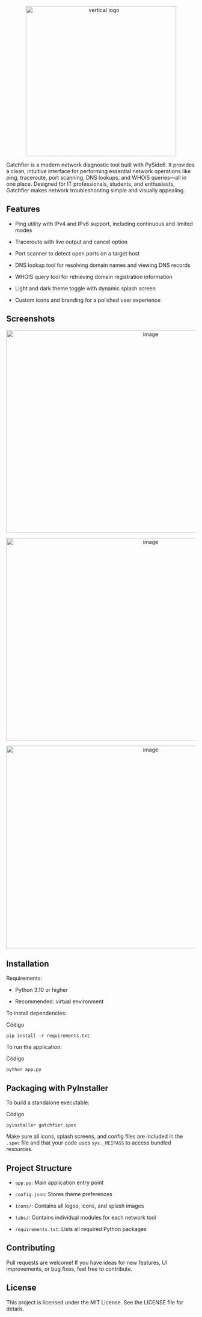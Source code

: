 <p align="center"><img width="400" height="400" alt="vertical logo" src="https://github.com/user-attachments/assets/cd5289e7-17ab-49d6-848f-da71d8a3c2cd" /></p>


Gatchfier is a modern network diagnostic tool built with PySide6. It provides a clean, intuitive interface for performing essential network operations like ping, traceroute, port scanning, DNS lookups, and WHOIS queries—all in one place. Designed for IT professionals, students, and enthusiasts, Gatchfier makes network troubleshooting simple and visually appealing.

## Features

-   Ping utility with IPv4 and IPv6 support, including continuous and limited modes
    
-   Traceroute with live output and cancel option
    
-   Port scanner to detect open ports on a target host
    
-   DNS lookup tool for resolving domain names and viewing DNS records
    
-   WHOIS query tool for retrieving domain registration information
    
-   Light and dark theme toggle with dynamic splash screen
    
-   Custom icons and branding for a polished user experience
    

## Screenshots

<p align="center"><img width="752" height="539" alt="image" src="https://github.com/user-attachments/assets/cf330f12-a464-4698-aa72-3b355d638d00" /></p>


<p align="center"><img width="752" height="539" alt="image" src="https://github.com/user-attachments/assets/257a5d22-a375-4bc4-9b5a-76d39c1b7a57" /></p>

<p align="center"><img width="752" height="539" alt="image" src="https://github.com/user-attachments/assets/b20498fb-1562-4759-ade8-247794704df8" /></p>


## Installation

Requirements:

-   Python 3.10 or higher
    
-   Recommended: virtual environment
    

To install dependencies:

Código

```
pip install -r requirements.txt

```

To run the application:

Código

```
python app.py

```

## Packaging with PyInstaller

To build a standalone executable:

Código

```
pyinstaller gatchfier.spec

```

Make sure all icons, splash screens, and config files are included in the `.spec` file and that your code uses `sys._MEIPASS` to access bundled resources.

## Project Structure

-   `app.py`: Main application entry point
    
-   `config.json`: Stores theme preferences
    
-   `icons/`: Contains all logos, icons, and splash images
    
-   `tabs/`: Contains individual modules for each network tool
    
-   `requirements.txt`: Lists all required Python packages
    

## Contributing

Pull requests are welcome! If you have ideas for new features, UI improvements, or bug fixes, feel free to contribute.

## License

This project is licensed under the MIT License. See the LICENSE file for details.
